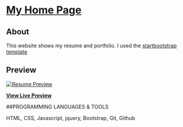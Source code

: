 


# [My Home Page](https://takeyan1004.github.io/MyHomePage/)


## About

This website shows my resume and portfolio. I used the [startbootstrap template](https://startbootstrap.com/template-overviews/resume/)

## Preview

[![Resume Preview](https://startbootstrap.com/assets/img/templates/resume.jpg)](https://takeyan1004.github.io/MyHomePage/)

**[View Live Preview](https://takeyan1004.github.io/MyHomePage/)**

##PROGRAMMING LANGUAGES & TOOLS

HTML, CSS, Javascript, jquery, Bootstrap, Git, Github
